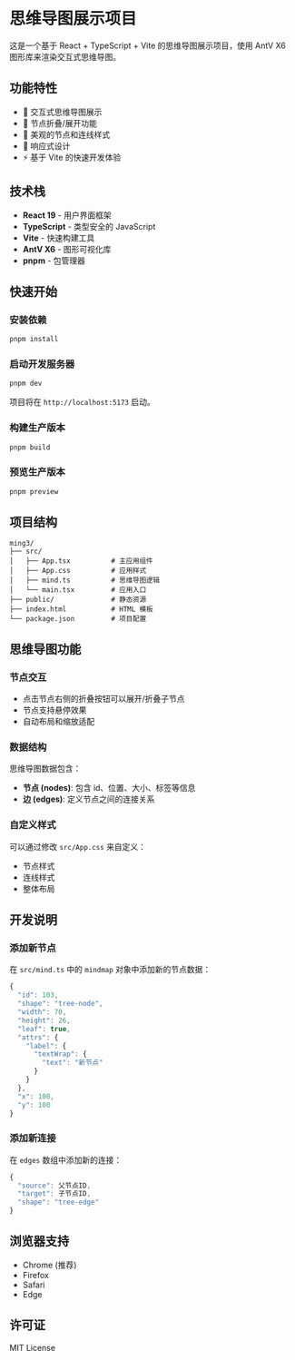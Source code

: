 # 思维导图展示项目

这是一个基于 React + TypeScript + Vite 的思维导图展示项目，使用 AntV X6 图形库来渲染交互式思维导图。

## 功能特性

- 🎯 交互式思维导图展示
- 🔄 节点折叠/展开功能
- 🎨 美观的节点和连线样式
- 📱 响应式设计
- ⚡ 基于 Vite 的快速开发体验

## 技术栈

- **React 19** - 用户界面框架
- **TypeScript** - 类型安全的 JavaScript
- **Vite** - 快速构建工具
- **AntV X6** - 图形可视化库
- **pnpm** - 包管理器

## 快速开始

### 安装依赖

```bash
pnpm install
```

### 启动开发服务器

```bash
pnpm dev
```

项目将在 `http://localhost:5173` 启动。

### 构建生产版本

```bash
pnpm build
```

### 预览生产版本

```bash
pnpm preview
```

## 项目结构

```
ming3/
├── src/
│   ├── App.tsx          # 主应用组件
│   ├── App.css          # 应用样式
│   ├── mind.ts          # 思维导图逻辑
│   └── main.tsx         # 应用入口
├── public/              # 静态资源
├── index.html           # HTML 模板
└── package.json         # 项目配置
```

## 思维导图功能

### 节点交互

- 点击节点右侧的折叠按钮可以展开/折叠子节点
- 节点支持悬停效果
- 自动布局和缩放适配

### 数据结构

思维导图数据包含：
- **节点 (nodes)**: 包含 id、位置、大小、标签等信息
- **边 (edges)**: 定义节点之间的连接关系

### 自定义样式

可以通过修改 `src/App.css` 来自定义：
- 节点样式
- 连线样式
- 整体布局

## 开发说明

### 添加新节点

在 `src/mind.ts` 中的 `mindmap` 对象中添加新的节点数据：

```typescript
{
  "id": 103,
  "shape": "tree-node",
  "width": 70,
  "height": 26,
  "leaf": true,
  "attrs": {
    "label": {
      "textWrap": {
        "text": "新节点"
      }
    }
  },
  "x": 100,
  "y": 100
}
```

### 添加新连接

在 `edges` 数组中添加新的连接：

```typescript
{
  "source": 父节点ID,
  "target": 子节点ID,
  "shape": "tree-edge"
}
```

## 浏览器支持

- Chrome (推荐)
- Firefox
- Safari
- Edge

## 许可证

MIT License
